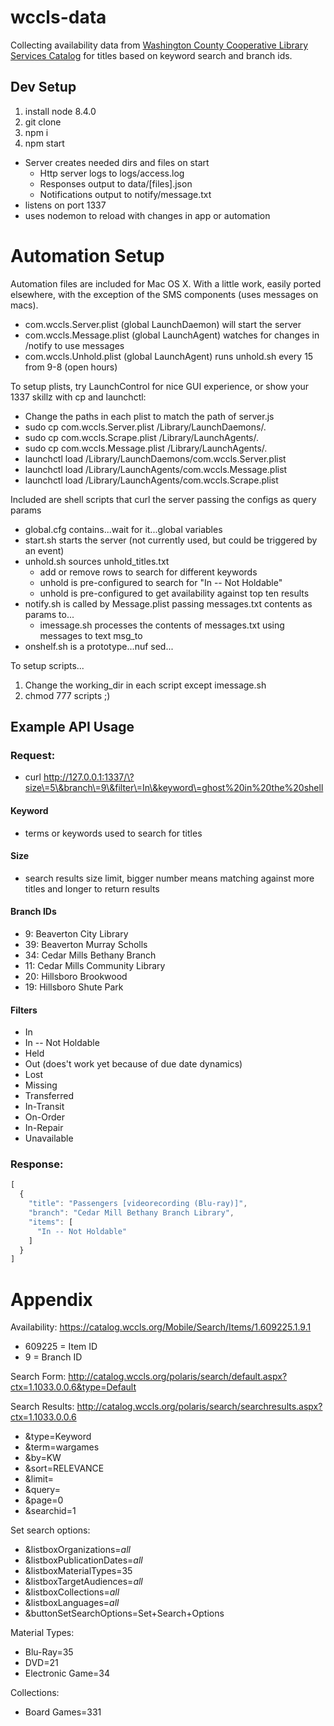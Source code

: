 # wccls-data

Collecting availability data from [Washington County Cooperative Library Services Catalog](https://catalog.wccls.org/) for titles based on keyword search and branch ids.

## Dev Setup

1. install node 8.4.0
1. git clone
1. npm i
1. npm start
  * Server creates needed dirs and files on start
    * Http server logs to logs/access.log
    * Responses output to data/[files].json
    * Notifications output to notify/message.txt
  * listens on port 1337
  * uses nodemon to reload with changes in app or automation 

# Automation Setup
Automation files are included for Mac OS X.  With a little work, easily ported elsewhere, with the exception of the SMS components (uses messages on macs).  
* com.wccls.Server.plist (global LaunchDaemon) will start the server
* com.wccls.Message.plist (global LaunchAgent) watches for changes in /notify to use messages
* com.wccls.Unhold.plist (global LaunchAgent) runs unhold.sh every 15 from 9-8 (open hours)

To setup plists, try LaunchControl for nice GUI experience, or show your 1337 skillz with cp and launchctl:
* Change the paths in each plist to match the path of server.js
* sudo cp com.wccls.Server.plist /Library/LaunchDaemons/.
* sudo cp com.wccls.Scrape.plist /Library/LaunchAgents/.
* sudo cp com.wccls.Message.plist /Library/LaunchAgents/.
* launchctl load /Library/LaunchDaemons/com.wccls.Server.plist
* launchctl load /Library/LaunchAgents/com.wccls.Message.plist
* launchctl load /Library/LaunchAgents/com.wccls.Scrape.plist

Included are shell scripts that curl the server passing the configs as query params
* global.cfg contains...wait for it...global variables
* start.sh starts the server (not currently used, but could be triggered by an event)
* unhold.sh sources unhold_titles.txt
  * add or remove rows to search for different keywords
  * unhold is pre-configured to search for "In -- Not Holdable"
  * unhold is pre-configured to get availability against top ten results
* notify.sh is called by Message.plist passing messages.txt contents as params to...
  * imessage.sh processes the contents of messages.txt using messages to text msg_to
* onshelf.sh is a prototype...nuf sed...

To setup scripts...
1. Change the working_dir in each script except imessage.sh
1. chmod 777 scripts ;)

## Example API Usage

### Request:
* curl http://127.0.0.1:1337/\?size\=5\&branch\=9\&filter\=In\&keyword\=ghost%20in%20the%20shell

#### Keyword
* terms or keywords used to search for titles

#### Size
* search results size limit, bigger number means matching against more titles and longer to return results

#### Branch IDs
* 9: Beaverton City Library
* 39: Beaverton Murray Scholls
* 34: Cedar Mills Bethany Branch
* 11: Cedar Mills Community Library
* 20: Hillsboro Brookwood
* 19: Hillsboro Shute Park

#### Filters
* In
* In -- Not Holdable
* Held
* Out (does't work yet because of due date dynamics)
* Lost
* Missing
* Transferred
* In-Transit
* On-Order
* In-Repair
* Unavailable

### Response:
```javascript
[
  {
    "title": "Passengers [videorecording (Blu-ray)]",
    "branch": "Cedar Mill Bethany Branch Library",
    "items": [
      "In -- Not Holdable"
    ]
  }
]
```

# Appendix

Availability:
https://catalog.wccls.org/Mobile/Search/Items/1.609225.1.9.1

* 609225 = Item ID
* 9 = Branch ID

Search Form: http://catalog.wccls.org/polaris/search/default.aspx?ctx=1.1033.0.0.6&type=Default

Search Results: http://catalog.wccls.org/polaris/search/searchresults.aspx?ctx=1.1033.0.0.6
* &type=Keyword
* &term=wargames
* &by=KW
* &sort=RELEVANCE
* &limit=
* &query=
* &page=0
* &searchid=1

Set search options:  
* &listboxOrganizations=_all_
* &listboxPublicationDates=_all_
* &listboxMaterialTypes=35
* &listboxTargetAudiences=_all_
* &listboxCollections=_all_
* &listboxLanguages=_all_
* &buttonSetSearchOptions=Set+Search+Options

Material Types:
* Blu-Ray=35
* DVD=21
* Electronic Game=34

Collections:
* Board Games=331
